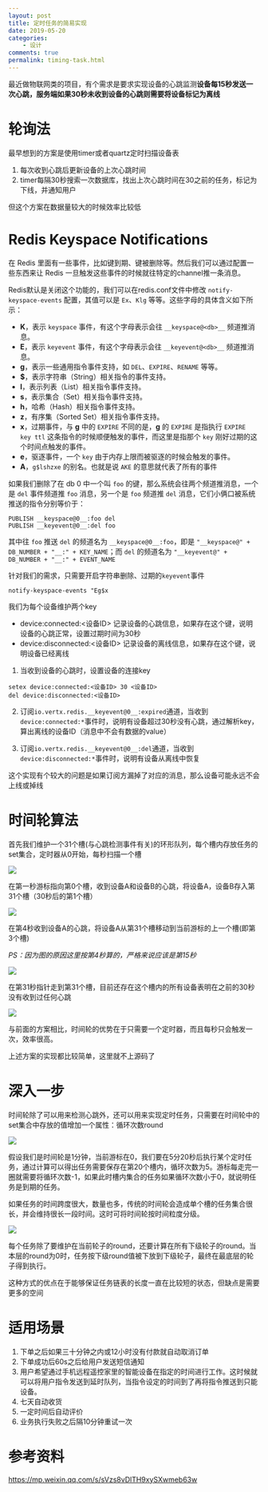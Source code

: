 ```yaml
---
layout: post
title: 定时任务的简易实现
date: 2019-05-20
categories:
    - 设计
comments: true
permalink: timing-task.html
---
```


最近做物联网类的项目，有个需求是要求实现设备的心跳监测**设备每15秒发送一次心跳，服务端如果30秒未收到设备的心跳则需要将设备标记为离线**

# 轮询法
最早想到的方案是使用timer或者quartz定时扫描设备表
1. 每次收到心跳后更新设备的上次心跳时间
2. timer每隔30秒搜索一次数据库，找出上次心跳时间在30之前的任务，标记为下线，并通知用户

但这个方案在数据量较大的时候效率比较低

# Redis Keyspace Notifications
在 Redis 里面有一些事件，比如键到期、键被删除等。然后我们可以通过配置一些东西来让 Redis 一旦触发这些事件的时候就往特定的channel推一条消息。

Redis默认是关闭这个功能的，我们可以在redis.conf文件中修改 `notify-keyspace-events` 配置，其值可以是 `Ex`、`Klg` 等等。这些字母的具体含义如下所示：
- **K**，表示 `keyspace` 事件，有这个字母表示会往 `__keyspace@<db>__` 频道推消息。
- **E**，表示 `keyevent` 事件，有这个字母表示会往 `__keyevent@<db>__` 频道推消息。
- **g**，表示一些通用指令事件支持，如 `DEL`、`EXPIRE`、`RENAME` 等等。
- **$**，表示字符串（String）相关指令的事件支持。
- **l**，表示列表（List）相关指令事件支持。
- **s**，表示集合（Set）相关指令事件支持。
- **h**，哈希（Hash）相关指令事件支持。
- **z**，有序集（Sorted Set）相关指令事件支持。
- **x**，过期事件，与 **g** 中的 `EXPIRE` 不同的是，**g** 的 `EXPIRE` 是指执行 `EXPIRE key ttl` 这条指令的时候顺便触发的事件，而这里是指那个 `key` 刚好过期的这个时间点触发的事件。
- **e**，驱逐事件，一个 `key` 由于内存上限而被驱逐的时候会触发的事件。
- **A**，`g$lshzxe` 的别名。也就是说 `AKE` 的意思就代表了所有的事件

如果我们删除了在 db 0 中一个叫 `foo` 的键，那么系统会往两个频道推消息，一个是 `del` 事件频道推 `foo` 消息，另一个是 `foo` 频道推 `del` 消息，它们小俩口被系统推送的指令分别等价于：

```
PUBLISH __keyspace@0__:foo del
PUBLISH __keyevent@0__:del foo
```

其中往 `foo` 推送 `del` 的频道名为 `__keyspace@0__:foo`，即是 `"__keyspace@" + DB_NUMBER + "__:" + KEY_NAME`；而 `del` 的频道名为 `"__keyevent@" + DB_NUMBER + "__:" + EVENT_NAME`



针对我们的需求，只需要开启字符串删除、过期的`keyevent`事件

```
notify-keyspace-events "Eg$x
```

我们为每个设备维护两个key

- device:connected:<设备ID> 记录设备的心跳信息，如果存在这个键，说明设备的心跳正常，设置过期时间为30秒
- device:disconnected:<设备ID> 记录设备的离线信息，如果存在这个键，说明设备已经离线


1. 当收到设备的心跳时，设置设备的连接key

```
setex device:connected:<设备ID> 30 <设备ID>
del device:disconnected:<设备ID>
```

2. 订阅`io.vertx.redis.__keyevent@0__:expired`通道，当收到`device:connected:*`事件时，说明有设备超过30秒没有心跳，通过解析key，算出离线的设备ID（消息中不会有数据的value）

3. 订阅`io.vertx.redis.__keyevent@0__:del`通道，当收到`device:disconnected:*`事件时，说明有设备从离线中恢复

这个实现有个较大的问题是如果订阅方漏掉了对应的消息，那么设备可能永远不会上线或掉线

# 时间轮算法

首先我们维护一个31个槽(与心跳检测事件有关)的环形队列，每个槽内存放任务的set集合，定时器从0开始，每秒扫描一个槽

![](/assets/images/posts/timing-wheel/timingwheel_1.png)

在第一秒游标指向第0个槽，收到设备A和设备B的心跳，将设备A，设备B存入第31个槽（30秒后的第1个槽）

![](/assets/images/posts/timing-wheel/timingwheel_2.png)

在第4秒收到设备A的心跳，将设备A从第31个槽移动到当前游标的上一个槽(即第3个槽)

*PS：因为图的原因这里按第4秒算的，严格来说应该是第15秒*

![](/assets/images/posts/timing-wheel/timingwheel_3.png)

在第31秒指针走到第31个槽，目前还存在这个槽内的所有设备表明在之前的30秒没有收到过任何心跳

![](/assets/images/posts/timing-wheel/timingwheel_4.png)

与前面的方案相比，时间轮的优势在于只需要一个定时器，而且每秒只会触发一次，效率很高。

上述方案的实现都比较简单，这里就不上源码了

# 深入一步

时间轮除了可以用来检测心跳外，还可以用来实现定时任务，只需要在时间轮中的set集合中存放的值增加一个属性：循环次数round

![](/assets/images/posts/timing-wheel/timingwheel_5.png)

假设我们是时间轮是1分钟，当前游标在0，我们要在5分20秒后执行某个定时任务，通过计算可以得出任务需要保存在第20个槽内，循环次数为5。游标每走完一圈就需要将循环次数-1，如果此时槽内集合的任务如果循环次数小于0，就说明任务是到期的任务。

如果任务的时间跨度很大，数量也多，传统的时间轮会造成单个槽的任务集合很长，并会维持很长一段时间。这时可将时间轮按时间粒度分级。

![](/assets/images/posts/timing-wheel/timingwheel_6.png)

每个任务除了要维护在当前轮子的round，还要计算在所有下级轮子的round。当本层的round为0时，任务按下级round值被下放到下级轮子，最终在最底层的轮子得到执行。

这种方式的优点在于能够保证任务链表的长度一直在比较短的状态，但缺点是需要更多的空间

# 适用场景

1. 下单之后如果三十分钟之内或12小时没有付款就自动取消订单
2. 下单成功后60s之后给用户发送短信通知
3. 用户希望通过手机远程遥控家里的智能设备在指定的时间进行工作。这时候就可以将用户指令发送到延时队列，当指令设定的时间到了再将指令推送到只能设备。
4. 七天自动收货
5. 一定时间后自动评价
6. 业务执行失败之后隔10分钟重试一次


# 参考资料

https://mp.weixin.qq.com/s/sVzs8vDlTH9xySXwmeb63w